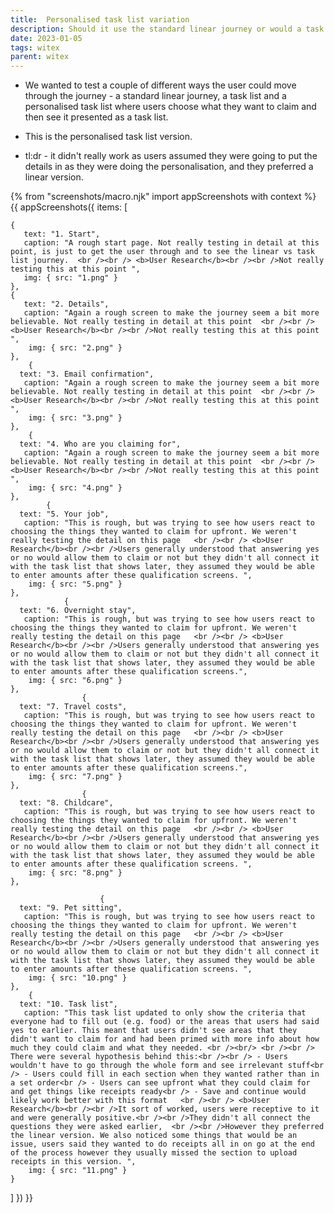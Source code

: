 ```yaml
---
title:  Personalised task list variation
description: Should it use the standard linear journey or would a task list or similar be better?
date: 2023-01-05
tags: witex
parent: witex
---
```


* We wanted to test a couple of different ways the user could move through the journey - a standard linear journey, a task list and a personalised task list where users choose what they want to claim and then see it presented as a task list.

* This is the personalised task list version. 

* tl:dr - it didn't really work as users assumed they were going to put the details in as they were doing the personalisation, and they preferred a linear version.




<!-- ## User needs

<b>As a prosecuter </b>
I need to find a case<br />

<b>As a prosecuter </b>
I need to do the thing<br /> -->



{% from "screenshots/macro.njk" import appScreenshots with context %}
{{ appScreenshots({
  items: [

    {
       text: "1. Start",
       caption: "A rough start page. Not really testing in detail at this point, is just to get the user through and to see the linear vs task list journey.  <br /><br /> <b>User Research</b><br /><br />Not really testing this at this point ",
       img: { src: "1.png" }
    }, 
    {
       text: "2. Details",
       caption: "Again a rough screen to make the journey seem a bit more believable. Not really testing in detail at this point  <br /><br /> <b>User Research</b><br /><br />Not really testing this at this point ",
        img: { src: "2.png" }
    },
        {
      text: "3. Email confirmation",
       caption: "Again a rough screen to make the journey seem a bit more believable. Not really testing in detail at this point  <br /><br /> <b>User Research</b><br /><br />Not really testing this at this point ",
        img: { src: "3.png" }
    },
        {
      text: "4. Who are you claiming for",
       caption: "Again a rough screen to make the journey seem a bit more believable. Not really testing in detail at this point  <br /><br /> <b>User Research</b><br /><br />Not really testing this at this point ",
        img: { src: "4.png" }
    },
            {
      text: "5. Your job",
       caption: "This is rough, but was trying to see how users react to choosing the things they wanted to claim for upfront. We weren't really testing the detail on this page   <br /><br /> <b>User Research</b><br /><br />Users generally understood that answering yes or no would allow them to claim or not but they didn't all connect it with the task list that shows later, they assumed they would be able to enter amounts after these qualification screens. ",
        img: { src: "5.png" }
    },
                {
      text: "6. Overnight stay",
       caption: "This is rough, but was trying to see how users react to choosing the things they wanted to claim for upfront. We weren't really testing the detail on this page   <br /><br /> <b>User Research</b><br /><br />Users generally understood that answering yes or no would allow them to claim or not but they didn't all connect it with the task list that shows later, they assumed they would be able to enter amounts after these qualification screens.",
        img: { src: "6.png" }
    },
                    {
      text: "7. Travel costs",
       caption: "This is rough, but was trying to see how users react to choosing the things they wanted to claim for upfront. We weren't really testing the detail on this page   <br /><br /> <b>User Research</b><br /><br />Users generally understood that answering yes or no would allow them to claim or not but they didn't all connect it with the task list that shows later, they assumed they would be able to enter amounts after these qualification screens.",
        img: { src: "7.png" }
    },
                    {
      text: "8. Childcare",
       caption: "This is rough, but was trying to see how users react to choosing the things they wanted to claim for upfront. We weren't really testing the detail on this page   <br /><br /> <b>User Research</b><br /><br />Users generally understood that answering yes or no would allow them to claim or not but they didn't all connect it with the task list that shows later, they assumed they would be able to enter amounts after these qualification screens. ",
        img: { src: "8.png" }
    },

                        {
      text: "9. Pet sitting",
       caption: "This is rough, but was trying to see how users react to choosing the things they wanted to claim for upfront. We weren't really testing the detail on this page   <br /><br /> <b>User Research</b><br /><br />Users generally understood that answering yes or no would allow them to claim or not but they didn't all connect it with the task list that shows later, they assumed they would be able to enter amounts after these qualification screens. ",
        img: { src: "10.png" }
    },
        {
      text: "10. Task list",
       caption: "This task list updated to only show the criteria that everyone had to fill out (e.g. food) or the areas that users had said yes to earlier. This meant that users didn't see areas that they didn't want to claim for and had been primed with more info about how much they could claim and what they needed. <br /><br/> <br /><br /> There were several hypothesis behind this:<br /><br /> - Users wouldn't have to go through the whole form and see irrelevant stuff<br /> - Users could fill in each section when they wanted rather than in a set order<br /> - Users can see upfront what they could claim for and get things like receipts ready<br /> - Save and continue would likely work better with this format   <br /><br /> <b>User Research</b><br /><br />It sort of worked, users were receptive to it and were generally positive.<br /><br />They didn't all connect the questions they were asked earlier,  <br /><br />However they preferred the linear version. We also noticed some things that would be an issue, users said they wanted to do receipts all in on go at the end of the process however they usually missed the section to upload receipts in this version. ",
        img: { src: "11.png" }
    }

            

  ]
}) }}



<!-- ## User research -->